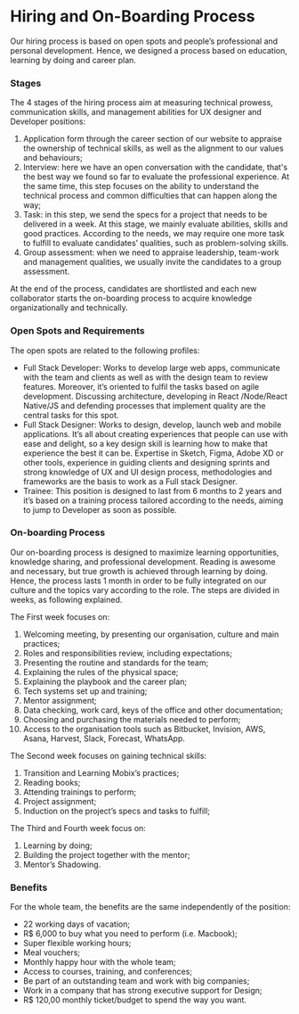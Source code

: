 # Hiring and On-Boarding Process

Our hiring process is based on open spots and people’s professional and personal development. Hence, we designed a process based on education, learning by doing and career plan.

### Stages

The 4 stages of the hiring process aim at measuring technical prowess, communication skills, and management abilities for UX designer and Developer positions:

1. Application form through the career section of our website to appraise the ownership of technical skills, as well as the alignment to our values and behaviours;
2. Interview: here we have an open conversation with the candidate, that's the best way we found so far to evaluate the professional experience. At the same time, this step focuses on the ability to understand the technical process and common difficulties that can happen along the way;
3. Task: in this step, we send the specs for a project that needs to be delivered in a week. At this stage, we mainly evaluate abilities, skills and good practices. According to the needs, we may require one more task to fulfill to evaluate candidates’ qualities, such as problem-solving skills.
4. Group assessment: when we need to appraise leadership, team-work and management qualities, we usually invite the candidates to a group assessment.

At the end of the process, candidates are shortlisted and each new collaborator starts the on-boarding process to acquire knowledge organizationally and technically.

### Open Spots and Requirements

The open spots are related to the following profiles:

* Full Stack Developer: Works to develop large web apps, communicate with the team and clients as well as with the design team to review features. Moreover, it’s oriented to fulfil the tasks based on agile development. Discussing architecture, developing in React /Node/React Native/JS and defending processes that implement quality are the central tasks for this spot.
* Full Stack Designer: Works to design, develop, launch web and mobile applications. It’s all about creating experiences that people can use with ease and delight, so a key design skill is learning how to make that experience the best it can be. Expertise in Sketch, Figma, Adobe XD or other tools, experience in guiding clients and designing sprints and strong knowledge of UX and UI design process, methodologies and frameworks are the basis to work as a Full stack Designer.
* Trainee: This position is designed to last from 6 months to 2 years and it’s based on a training process tailored according to the needs, aiming to jump to Developer as soon as possible.

### On-boarding Process

Our on-boarding process is designed to maximize learning opportunities, knowledge sharing, and professional development. Reading is awesome and necessary, but true growth is achieved through learning by doing. Hence, the process lasts 1 month in order to be fully integrated on our culture and the topics vary according to the role. The steps are divided in weeks, as following explained.

The First week focuses on:

1. Welcoming meeting, by presenting our organisation, culture and main practices; 
2. Roles and responsibilities review, including expectations;
3. Presenting the routine and standards for the team;
4. Explaining the rules of the physical space;
5. Explaining the playbook and the career plan;
6. Tech systems set up and training;
7. Mentor assignment;
8. Data checking, work card, keys of the office and other documentation;
9. Choosing and purchasing the materials needed to perform;
10. Access to the organisation tools such as Bitbucket, Invision, AWS, Asana, Harvest, Slack, Forecast, WhatsApp.

The Second week focuses on gaining technical skills:

1. Transition and Learning Mobix’s practices;
2. Reading books;
3. Attending trainings to perform;
4. Project assignment;
5. Induction on the project’s specs and tasks to fulfill;

The Third and Fourth week focus on:

1. Learning by doing;
2. Building the project together with the mentor;
3. Mentor’s Shadowing.

### Benefits

For the whole team, the benefits are the same independently of the position:

* 22 working days of vacation;
* R$ 6,000 to buy what you need to perform \(i.e. Macbook\);
* Super flexible working hours;
* Meal vouchers;
* Monthly happy hour with the whole team;
* Access to courses, training, and conferences;
* Be part of an outstanding team and work with big companies;
* Work in a company that has strong executive support for Design;
* R$ 120,00 monthly ticket/budget to spend the way you want.

